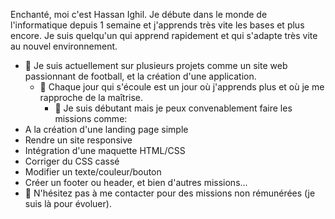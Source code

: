 
Enchanté, moi c'est Hassan Ighil. Je débute dans le monde de l'informatique depuis 1 semaine et j'apprends très vite les bases et plus encore. Je suis quelqu'un qui apprend rapidement et qui s'adapte très vite au nouvel environnement.

- 🔭 Je suis actuellement sur plusieurs projets comme un site web passionnant de football, et la création d'une application.
  - 🌱 Chaque jour qui s'écoule est un jour où j'apprends plus et où je me rapproche de la maîtrise.
    - 🤔 Je suis débutant mais je peux convenablement faire les missions comme: 
- A la création d'une landing page simple
- Rendre un site responsive 
- Intégration d'une maquette HTML/CSS
- Corriger du CSS cassé
- Modifier un texte/couleur/bouton
- Créer un footer ou header, et bien d'autres missions...
- 💬 N'hésitez pas à me contacter pour des missions non rémunérées (je suis là pour évoluer).





